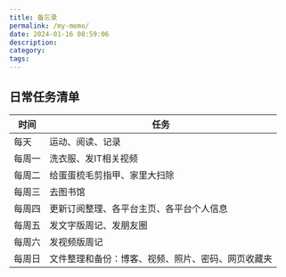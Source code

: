 ```yaml
---
title: 备忘录
permalink: /my-memo/
date: 2024-01-16 08:59:06
description:
category:
tags:
---
```


## 日常任务清单

| 时间   | 任务                                      |
| ------ | ----------------------------------------- |
| 每天   | 运动、阅读、记录                  |
| 每周一 | 洗衣服、发IT相关视频                                  |
| 每周二 | 给蛋蛋梳毛剪指甲、家里大扫除                                      |
| 每周三 | 去图书馆              |
| 每周四 | 更新订阅整理、各平台主页、各平台个人信息                                  |
| 每周五 | 发文字版周记、发朋友圈                    |
| 每周六 | 发视频版周记                              |
| 每周日 | 文件整理和备份：博客、视频、照片、密码、网页收藏夹        |
